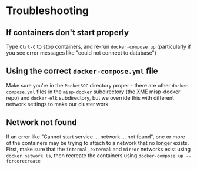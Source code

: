 # Troubleshooting

## If containers don't start properly

Type `Ctrl-C` to stop containers, and re-run `docker-compose up` (particularly if you see error messages like "could not connect to database")

## Using the correct `docker-compose.yml` file

Make sure you're in the `PocketSOC` directory proper - there are other `docker-compose.yml` files in the `misp-docker` subdirectory (the XME misp-docker repo) and `docker-elk` subdirectory, but we override this with different network settings to make our cluster work.

## Network not found

If an error like "Cannot start service ... network ... not found", one or more of the containers may be trying to attach to a network that no longer exists. First, make sure that the `internal`, `external` and `mirror` networks exist using `docker network ls`, then recreate the containers using `docker-compose up --forcerecreate`